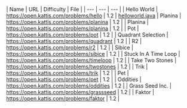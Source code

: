 | Name                             | URL                                             | Difficulty | File |
| ---                              | ---                                             | ---        |
| Hello World                      | https://open.kattis.com/problems/hello          | 1.2        | [helloworld.java](../blob/master/1.2/HelloWorld.java)
| Planina                          | https://open.kattis.com/problems/planina        | 1.2        |
| Planina                          | https://open.kattis.com/problems/planina        | 1.2        |
| Pot                              | https://open.kattis.com/problems/pot            | 1.2        |
| Quadrant Selection               | https://open.kattis.com/problems/quadrant       | 1.2        |
| R2                               | https://open.kattis.com/problems/r2             | 1.2        |
| Sibice                           | https://open.kattis.com/problems/sibice         | 1.2        |
| Stuck In A Time Loop             | https://open.kattis.com/problems/timeloop       | 1.2        |
| Take Two Stones                  | https://open.kattis.com/problems/twostones      | 1.2        |
| Trik                             | https://open.kattis.com/problems/trik           | 1.2        |
| Pet                              | https://open.kattis.com/problems/pet            | 1.2        |
| Oddities                         | https://open.kattis.com/problems/oddities       | 1.2        |
| Grass Seed Inc.                  | https://open.kattis.com/problems/grassseed      | 1.2        |
| Faktor                           | https://open.kattis.com/problems/faktor         | 1.2        |
